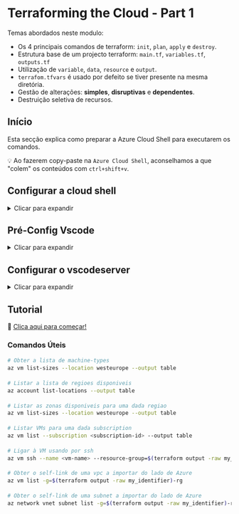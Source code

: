 # Terraforming the Cloud - Part 1

Temas abordados neste modulo:

* Os 4 principais comandos de terraform: `init`, `plan`, `apply` e `destroy`.
* Estrutura base de um projecto terraform: `main.tf`, `variables.tf`, `outputs.tf`
* Utilização de `variable`, `data`, `resource` e `output`.
* `terrafom.tfvars` é usado por defeito se tiver presente na mesma diretória.
* Gestão de alterações: **simples**, **disruptivas** e **dependentes**.
* Destruição seletiva de recursos.

## Início

Esta secção explica como preparar a Azure Cloud Shell para executarem os comandos.

💡 Ao fazerem copy-paste na `Azure Cloud Shell`, aconselhamos a que "colem" os conteúdos com `ctrl+shift+v`.

## Configurar a cloud shell

<details>

<summary>Clicar para expandir</summary>

Abrir o endereço com o botão direito do rato numa nova janela/tab (também podem ficar a premir o `ctrl` quando clicarem no link) : <a href="https://portal.azure.com" target="_blank">Open Azure Portal</a>

Autenticar na Azure Cloud:

![alt text](/images/sign_in.png)

Abrir a Cloud Shell:

![alt text](/images/cloud_shell.png)

Selecionar Bash:

![alt text](/images/bash_pshell.png)

Seleciona "Mount storage account" e a subscrição.

![alt text](/images/subscription.png)

Clica Apply depois das seleções.

![alt text](/images/subscription_apply.png)

Seleciona "Select existing storage account" e clica "Next"

![alt text](/images/mount_storage.png)

Seleciona a subscrição <>, o Resource Group "tf-azure-workshop-rg", a Storage account name "tfazureworkshopsatto" e o File share "fileshare" e clica "Select"

![alt text](/images/select_st_account.png)

Mudar para o editor após a conexão ser realizada:

![alt text](/images/choose_editor.png)

Confirmar a mudança:

![alt text](/images/classic_shell.png)

Clonar o projeto:

```bash
git clone https://github.com/tentwentyone/terraforming-the-cloud-azure-basic-part1.git
```

💡 Ao fazerem copy-paste na `Azure Cloud Shell`, aconselhamos a que "colem" os conteúdos com `ctrl+shift+v`.

Mudar de diretório.

```bash
cd terraforming-the-cloud-azure-basic-part1
```

💡 Ao fazerem copy-paste na `Azure Cloud Shell`, aconselhamos a que "colem" os conteúdos com `ctrl+shift+v`.

Abrir o editor:

![alt text](/images/open_editor.png)

⚠️ NOTA: o editor não atualiza automaticamente quaisquer mudanças, é preciso clicar no botão de refresh, localizado aqui.

![alt text](/images/refresh_vscode.png)

Setup está completo!

![alt text](/images/setup_complete.png)

</details>

## Pré-Config Vscode
<!-- markdownlint-disable MD033 -->
<details>

<summary>Clicar para expandir</summary>
<!-- markdownlint-enable MD033 -->

Para iniciares o workshop terás de aceder ao teu workspace no Coder.

Será facultado um link assim como username e password para que possas fazer o login. Ao chegares a esta página utiliza as credenciais para entrares na plataforma.

![alt text](/images/coder-login.png)

Ao fazerem o login deverão encontrar um workspace já criado para o propósito do workshop semelhante a este:

![alt text](/images/coder-workspaces.png)

⚠️ Não criem um novo workspace.

Ao acederem ao vosso workspace vão conseguir ver se este já se encontra disponível e se tal se verificar podem aceder ao `code-server`

![alt text](/images/coder-server.png)

</details>

## Configurar o vscodeserver
<!-- markdownlint-disable MD033 -->
<details>

<summary>Clicar para expandir</summary>
<!-- markdownlint-enable MD033 -->

Abre o terminal no vscode com o comando:

```bash
ctrl+ç
```

ou se estiveres num mac:

```bash
shift+cmd+c
```

Faz git clone do repositório:

```bash
git clone https://github.com/tentwentyone/terraforming-the-cloud-azure-basic-part1.git
```

Abre a diretoria do projecto:

```bash
cd terraforming-the-cloud-azure-basic-part1/
```

Abre a diretoria com o comando:

```bash
ctrl+k+ctrl+o
```

ou se estiveres num mac:

```bash
cmd+k+cmd+o
```

Seleciona o path para o codetour:

```bash
/home/coder/terraforming-the-cloud-azure-basic-part1
```

Inicia o tour no canto inferior esquerdo do teu Visual Studio Code:

![alt text](/images/codetour.png)

</details>

## Tutorial

🧭 [Clica aqui para começar!](tutorial.md)

### Comandos Úteis

```bash
# Obter a lista de machine-types
az vm list-sizes --location westeurope --output table

# Listar a lista de regioes disponiveis
az account list-locations --output table

# Listar as zonas disponiveis para uma dada regiao
az vm list-sizes --location westeurope --output table

# Listar VMs para uma dada subscription
az vm list --subscription <subscription-id> --output table

# Ligar à VM usando por ssh
az vm ssh --name <vm-name> --resource-group=$(terraform output -raw my_identifier)-rg --subscription <subscription-id>

# Obter o self-link de uma vpc a importar do lado de Azure
az vm list -g=$(terraform output -raw my_identifier)-rg

# Obter o self-link de uma subnet a importar do lado de Azure
az network vnet subnet list -g=$(terraform output -raw my_identifier)-rg --vnet-name=$(terraform output -raw my_identifier)-vnet
```

